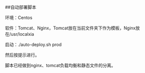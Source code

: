 ##自动部署脚本


环境：Centos

软件：Tomcat、Nginx，Tomcat放在当前文件夹下作为模板，Nginx放在/usr/localxia

启动：./auto-deploy.sh prod

然后按提示进行。

脚本已经做到nginx、tomcat负载均衡和静态文件的分离。

